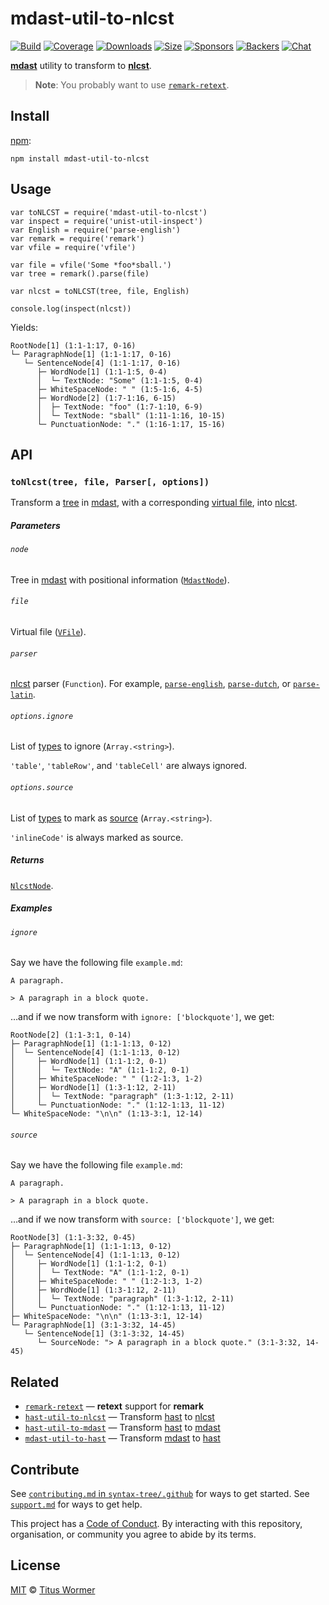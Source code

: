 mdast-util-to-nlcst
===================

[![Build](https://img.shields.io/travis/syntax-tree/mdast-util-to-nlcst.svg)](https://travis-ci.org/syntax-tree/mdast-util-to-nlcst) [![Coverage](https://img.shields.io/codecov/c/github/syntax-tree/mdast-util-to-nlcst.svg)](https://codecov.io/github/syntax-tree/mdast-util-to-nlcst) [![Downloads](https://img.shields.io/npm/dm/mdast-util-to-nlcst.svg)](https://www.npmjs.com/package/mdast-util-to-nlcst) [![Size](https://img.shields.io/bundlephobia/minzip/mdast-util-to-nlcst.svg)](https://bundlephobia.com/result?p=mdast-util-to-nlcst) [![Sponsors](https://opencollective.com/unified/sponsors/badge.svg)](https://opencollective.com/unified) [![Backers](https://opencollective.com/unified/backers/badge.svg)](https://opencollective.com/unified) [![Chat](https://img.shields.io/badge/join%20the%20community-on%20spectrum-7b16ff.svg)](https://spectrum.chat/unified/syntax-tree)

[**mdast**](https://github.com/syntax-tree/mdast) utility to transform to [**nlcst**](https://github.com/syntax-tree/nlcst).

> **Note**: You probably want to use [`remark-retext`](https://github.com/remarkjs/remark-retext).

Install
-------

[npm](https://docs.npmjs.com/cli/install):

    npm install mdast-util-to-nlcst

Usage
-----

    var toNLCST = require('mdast-util-to-nlcst')
    var inspect = require('unist-util-inspect')
    var English = require('parse-english')
    var remark = require('remark')
    var vfile = require('vfile')

    var file = vfile('Some *foo*sball.')
    var tree = remark().parse(file)

    var nlcst = toNLCST(tree, file, English)

    console.log(inspect(nlcst))

Yields:

    RootNode[1] (1:1-1:17, 0-16)
    └─ ParagraphNode[1] (1:1-1:17, 0-16)
       └─ SentenceNode[4] (1:1-1:17, 0-16)
          ├─ WordNode[1] (1:1-1:5, 0-4)
          │  └─ TextNode: "Some" (1:1-1:5, 0-4)
          ├─ WhiteSpaceNode: " " (1:5-1:6, 4-5)
          ├─ WordNode[2] (1:7-1:16, 6-15)
          │  ├─ TextNode: "foo" (1:7-1:10, 6-9)
          │  └─ TextNode: "sball" (1:11-1:16, 10-15)
          └─ PunctuationNode: "." (1:16-1:17, 15-16)

API
---

### `toNlcst(tree, file, Parser[, options])`

Transform a [tree](https://github.com/syntax-tree/unist#tree) in [mdast](https://github.com/syntax-tree/mdast), with a corresponding [virtual file](https://github.com/vfile/vfile), into [nlcst](https://github.com/syntax-tree/nlcst).

##### Parameters

###### `node`

Tree in [mdast](https://github.com/syntax-tree/mdast) with positional information ([`MdastNode`](https://github.com/syntax-tree/mdast#nodes)).

###### `file`

Virtual file ([`VFile`](https://github.com/vfile/vfile)).

###### `parser`

[nlcst](https://github.com/syntax-tree/nlcst) parser (`Function`). For example, [`parse-english`](https://github.com/wooorm/parse-english), [`parse-dutch`](https://github.com/wooorm/parse-dutch), or [`parse-latin`](https://github.com/wooorm/parse-latin).

###### `options.ignore`

List of [types](https://github.com/syntax-tree/mdast#ast) to ignore (`Array.<string>`).

`'table'`, `'tableRow'`, and `'tableCell'` are always ignored.

###### `options.source`

List of [types](https://github.com/syntax-tree/mdast#ast) to mark as [source](https://github.com/syntax-tree/nlcst#source) (`Array.<string>`).

`'inlineCode'` is always marked as source.

##### Returns

[`NlcstNode`](https://github.com/syntax-tree/nlcst#nodes).

##### Examples

###### `ignore`

Say we have the following file `example.md`:

    A paragraph.

    > A paragraph in a block quote.

…and if we now transform with `ignore: ['blockquote']`, we get:

    RootNode[2] (1:1-3:1, 0-14)
    ├─ ParagraphNode[1] (1:1-1:13, 0-12)
    │  └─ SentenceNode[4] (1:1-1:13, 0-12)
    │     ├─ WordNode[1] (1:1-1:2, 0-1)
    │     │  └─ TextNode: "A" (1:1-1:2, 0-1)
    │     ├─ WhiteSpaceNode: " " (1:2-1:3, 1-2)
    │     ├─ WordNode[1] (1:3-1:12, 2-11)
    │     │  └─ TextNode: "paragraph" (1:3-1:12, 2-11)
    │     └─ PunctuationNode: "." (1:12-1:13, 11-12)
    └─ WhiteSpaceNode: "\n\n" (1:13-3:1, 12-14)

###### `source`

Say we have the following file `example.md`:

    A paragraph.

    > A paragraph in a block quote.

…and if we now transform with `source: ['blockquote']`, we get:

    RootNode[3] (1:1-3:32, 0-45)
    ├─ ParagraphNode[1] (1:1-1:13, 0-12)
    │  └─ SentenceNode[4] (1:1-1:13, 0-12)
    │     ├─ WordNode[1] (1:1-1:2, 0-1)
    │     │  └─ TextNode: "A" (1:1-1:2, 0-1)
    │     ├─ WhiteSpaceNode: " " (1:2-1:3, 1-2)
    │     ├─ WordNode[1] (1:3-1:12, 2-11)
    │     │  └─ TextNode: "paragraph" (1:3-1:12, 2-11)
    │     └─ PunctuationNode: "." (1:12-1:13, 11-12)
    ├─ WhiteSpaceNode: "\n\n" (1:13-3:1, 12-14)
    └─ ParagraphNode[1] (3:1-3:32, 14-45)
       └─ SentenceNode[1] (3:1-3:32, 14-45)
          └─ SourceNode: "> A paragraph in a block quote." (3:1-3:32, 14-45)

Related
-------

-   [`remark-retext`](https://github.com/remarkjs/remark-retext) — **retext** support for **remark**
-   [`hast-util-to-nlcst`](https://github.com/syntax-tree/hast-util-to-nlcst) — Transform [hast](https://github.com/syntax-tree/hast) to [nlcst](https://github.com/syntax-tree/nlcst)
-   [`hast-util-to-mdast`](https://github.com/syntax-tree/hast-util-to-mdast) — Transform [hast](https://github.com/syntax-tree/hast) to [mdast](https://github.com/syntax-tree/mdast)
-   [`mdast-util-to-hast`](https://github.com/syntax-tree/mdast-util-to-hast) — Transform [mdast](https://github.com/syntax-tree/mdast) to [hast](https://github.com/syntax-tree/hast)

Contribute
----------

See [`contributing.md` in `syntax-tree/.github`](https://github.com/syntax-tree/.github/blob/master/contributing.md) for ways to get started. See [`support.md`](https://github.com/syntax-tree/.github/blob/master/support.md) for ways to get help.

This project has a [Code of Conduct](https://github.com/syntax-tree/.github/blob/master/code-of-conduct.md). By interacting with this repository, organisation, or community you agree to abide by its terms.

License
-------

[MIT](license) © [Titus Wormer](https://wooorm.com)
